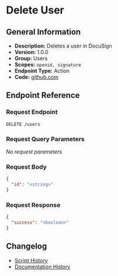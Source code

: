 <!-- BEGIN GENERATED CONTENT -->
# Delete User

## General Information

- **Description:** Deletes a user in DocuSign
- **Version:** 1.0.0
- **Group:** Users
- **Scopes:** `openid, signature`
- **Endpoint Type:** Action
- **Code:** [github.com](https://github.com/NangoHQ/integration-templates/tree/main/integrations/docusign/actions/delete-user.ts)


## Endpoint Reference

### Request Endpoint

`DELETE /users`

### Request Query Parameters

_No request parameters_

### Request Body

```json
{
  "id": "<string>"
}
```

### Request Response

```json
{
  "success": "<boolean>"
}
```

## Changelog

- [Script History](https://github.com/NangoHQ/integration-templates/commits/main/integrations/docusign/actions/delete-user.ts)
- [Documentation History](https://github.com/NangoHQ/integration-templates/commits/main/integrations/docusign/actions/delete-user.md)

<!-- END  GENERATED CONTENT -->

